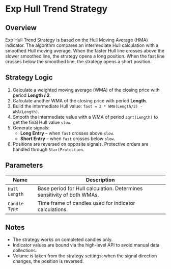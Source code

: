 # Exp Hull Trend Strategy

## Overview

Exp Hull Trend Strategy is based on the Hull Moving Average (HMA) indicator. The algorithm compares an intermediate Hull calculation with a smoothed Hull moving average. When the faster Hull line crosses above the slower smoothed line, the strategy opens a long position. When the fast line crosses below the smoothed line, the strategy opens a short position.

## Strategy Logic

1. Calculate a weighted moving average (WMA) of the closing price with period **Length / 2**.
2. Calculate another WMA of the closing price with period **Length**.
3. Build the intermediate Hull value: `fast = 2 * WMA(Length/2) - WMA(Length)`.
4. Smooth the intermediate value with a WMA of period `sqrt(Length)` to get the final Hull value `slow`.
5. Generate signals:
   - **Long Entry** – when `fast` crosses above `slow`.
   - **Short Entry** – when `fast` crosses below `slow`.
6. Positions are reversed on opposite signals. Protective orders are handled through `StartProtection`.

## Parameters

| Name | Description |
|------|-------------|
| `Hull Length` | Base period for Hull calculation. Determines sensitivity of both WMAs. |
| `Candle Type` | Time frame of candles used for indicator calculations. |

## Notes

- The strategy works on completed candles only.
- Indicator values are bound via the high-level API to avoid manual data collections.
- Volume is taken from the strategy settings; when the signal direction changes, the position is reversed.

